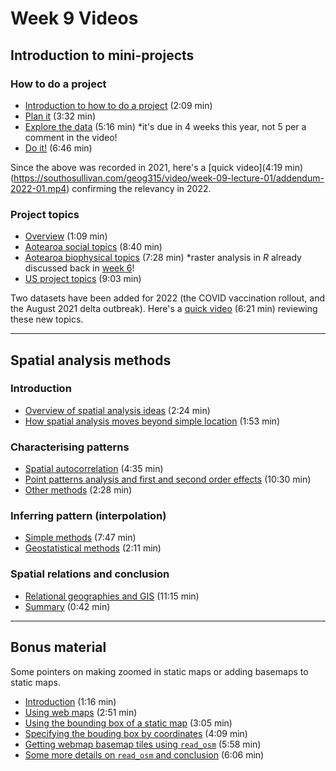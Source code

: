 # Week 9 Videos
## Introduction to mini-projects
### How to do a project
+ [Introduction to how to do a project](https://southosullivan.com/geog315/video/week-09-lecture-01/intro-to-mini-projects-2.m4v) (2:09 min)
+ [Plan it](https://southosullivan.com/geog315/video/week-09-lecture-01/intro-to-mini-projects-3.m4v) (3:32 min)
+ [Explore the data](https://southosullivan.com/geog315/video/week-09-lecture-01/intro-to-mini-projects-4.m4v) (5:16 min) *it's due in 4 weeks this year, not 5 per a comment in the video!
+ [Do it!](https://southosullivan.com/geog315/video/week-09-lecture-01/intro-to-mini-projects-5.m4v) (6:46 min)

Since the above was recorded in 2021, here's a [quick video](4:19 min) (https://southosullivan.com/geog315/video/week-09-lecture-01/addendum-2022-01.mp4) confirming the relevancy in 2022.

### Project topics
+ [Overview](https://southosullivan.com/geog315/video/week-09-lecture-01/intro-to-mini-projects-6.m4v) (1:09 min)
+ [Aotearoa social topics](https://southosullivan.com/geog315/video/week-09-lecture-01/intro-to-mini-projects-7.m4v) (8:40 min)
+ [Aotearoa biophysical topics](https://southosullivan.com/geog315/video/week-09-lecture-01/intro-to-mini-projects-8.m4v) (7:28 min) *raster analysis in _R_ already discussed back in [week 6](week06.html)!
+ [US project topics](https://southosullivan.com/geog315/video/week-09-lecture-01/intro-to-mini-projects-9.m4v) (9:03 min)

Two datasets have been added for 2022 (the COVID vaccination rollout, and the August 2021 delta outbreak). Here's a [quick video](https://southosullivan.com/geog315/video/week-09-lecture-01/addendum-2022-02.mp4) (6:21 min) reviewing these new topics. 

---

## Spatial analysis methods
### Introduction
+ [Overview of spatial analysis ideas](https://southosullivan.com/geog315/video/week-09-lecture-02/spatial-analysis-methods-02.mp4) (2:24 min)
+ [How spatial analysis moves beyond simple location](https://southosullivan.com/geog315/video/week-09-lecture-02/spatial-analysis-methods-03.mp4) (1:53 min)

### Characterising patterns
+ [Spatial autocorrelation](https://southosullivan.com/geog315/video/week-09-lecture-02/spatial-analysis-methods-04.mp4) (4:35 min)
+ [Point patterns analysis and first and second order effects](https://southosullivan.com/geog315/video/week-09-lecture-02/spatial-analysis-methods-05.mp4) (10:30 min)
+ [Other methods](https://southosullivan.com/geog315/video/week-09-lecture-02/spatial-analysis-methods-06.mp4) (2:28 min)

### Inferring pattern (interpolation)
+ [Simple methods](https://southosullivan.com/geog315/video/week-09-lecture-02/spatial-analysis-methods-07.mp4) (7:47 min)
+ [Geostatistical methods](https://southosullivan.com/geog315/video/week-09-lecture-02/spatial-analysis-methods-08.mp4) (2:11 min)

### Spatial relations and conclusion
+ [Relational geographies and GIS](https://southosullivan.com/geog315/video/week-09-lecture-02/spatial-analysis-methods-09.mp4) (11:15 min)
+ [Summary](https://southosullivan.com/geog315/video/week-09-lecture-02/spatial-analysis-methods-10.mp4) (0:42 min)

___

## Bonus material
Some pointers on making zoomed in static maps or adding basemaps to static maps. 

- [Introduction](https://southosullivan.com/geog315/video/week-09-bonus-material/zoomed-in-maps-1.mp4) (1:16 min)
- [Using web maps](https://southosullivan.com/geog315/video/week-09-bonus-material/zoomed-in-maps-2.mp4) (2:51 min)
- [Using the bounding box of a static map](https://southosullivan.com/geog315/video/week-09-bonus-material/zoomed-in-maps-3.mp4) (3:05 min)
- [Specifying the bouding box by coordinates](https://southosullivan.com/geog315/video/week-09-bonus-material/zoomed-in-maps-4.mp4) (4:09 min)
- [Getting webmap basemap tiles using `read_osm`](https://southosullivan.com/geog315/video/week-09-bonus-material/zoomed-in-maps-5.mp4) (5:58  min)
- [Some more details on `read_osm` and conclusion](https://southosullivan.com/geog315/video/week-09-bonus-material/zoomed-in-maps-6.mp4) (6:06 min) 